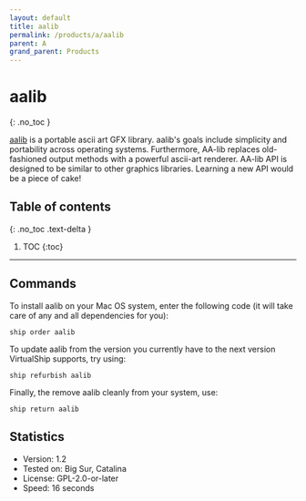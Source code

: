 ```yaml
---
layout: default
title: aalib
permalink: /products/a/aalib
parent: A
grand_parent: Products
---
```


# aalib
{: .no_toc }

[aalib](http://aa-project.sourceforge.net/aalib/) is a portable ascii art GFX library. aalib's goals include simplicity and portability across operating systems. Furthermore, AA-lib replaces old-fashioned output methods with a powerful ascii-art renderer. AA-lib API is designed to be similar to other graphics libraries. Learning a new API would be a piece of cake!

## Table of contents
{: .no_toc .text-delta }

1. TOC
{:toc}

---

## Commands

To install aalib on your Mac OS system, enter the following code (it will take care of any and all dependencies for you):
```
ship order aalib
```
To update aalib from the version you currently have to the next version VirtualShip supports, try using:
```
ship refurbish aalib
```
Finally, the remove aalib cleanly from your system, use:
```
ship return aalib
```

## Statistics

* Version: 1.2
* Tested on: Big Sur, Catalina
* License: GPL-2.0-or-later
* Speed: 16 seconds
